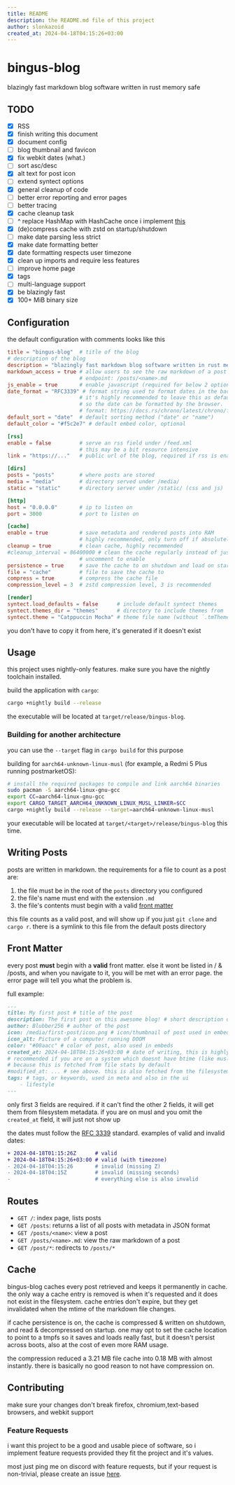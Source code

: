 ```yaml
---
title: README
description: the README.md file of this project
author: slonkazoid
created_at: 2024-04-18T04:15:26+03:00
---
```


# bingus-blog

blazingly fast markdown blog software written in rust memory safe

## TODO

- [x] RSS
- [x] finish writing this document
- [x] document config
- [ ] blog thumbnail and favicon
- [x] fix webkit dates (what.)
- [ ] sort asc/desc
- [x] alt text for post icon
- [ ] extend syntect options
- [x] general cleanup of code
- [ ] better error reporting and error pages
- [ ] better tracing
- [x] cache cleanup task
- [ ] ^ replace HashMap with HashCache once i implement [this](https://github.com/wvwwvwwv/scalable-concurrent-containers/issues/139)
- [x] (de)compress cache with zstd on startup/shutdown
- [ ] make date parsing less strict
- [x] make date formatting better
- [x] date formatting respects user timezone
- [x] clean up imports and require less features
- [ ] improve home page
- [x] tags
- [ ] multi-language support
- [x] be blazingly fast
- [x] 100+ MiB binary size

## Configuration

the default configuration with comments looks like this

```toml
title = "bingus-blog"  # title of the blog
# description of the blog
description = "blazingly fast markdown blog software written in rust memory safe"
markdown_access = true # allow users to see the raw markdown of a post
                       # endpoint: /posts/<name>.md
js_enable = true       # enable javascript (required for below 2 options)
date_format = "RFC3339" # format string used to format dates in the backend
                       # it's highly recommended to leave this as default,
                       # so the date can be formatted by the browser.
                       # format: https://docs.rs/chrono/latest/chrono/format/strftime/index.html#specifiers
default_sort = "date"  # default sorting method ("date" or "name")
default_color = "#f5c2e7" # default embed color, optional

[rss]
enable = false         # serve an rss field under /feed.xml
                       # this may be a bit resource intensive
link = "https://..."   # public url of the blog, required if rss is enabled

[dirs]
posts = "posts"        # where posts are stored
media = "media"        # directory served under /media/
static = "static"      # directory server under /static/ (css and js)

[http]
host = "0.0.0.0"       # ip to listen on
port = 3000            # port to listen on

[cache]
enable = true          # save metadata and rendered posts into RAM
                       # highly recommended, only turn off if absolutely necessary
cleanup = true         # clean cache, highly recommended
#cleanup_interval = 86400000 # clean the cache regularly instead of just at startup
                       # uncomment to enable
persistence = true     # save the cache to on shutdown and load on startup
file = "cache"         # file to save the cache to
compress = true        # compress the cache file
compression_level = 3  # zstd compression level, 3 is recommended

[render]
syntect.load_defaults = false      # include default syntect themes
syntect.themes_dir = "themes"      # directory to include themes from
syntect.theme = "Catppuccin Mocha" # theme file name (without `.tmTheme`)
```

you don't have to copy it from here, it's generated if it doesn't exist

## Usage

this project uses nightly-only features.
make sure you have the nightly toolchain installed.

build the application with `cargo`:

```sh
cargo +nightly build --release
```

the executable will be located at `target/release/bingus-blog`.

### Building for another architecture

you can use the `--target` flag in `cargo build` for this purpose

building for `aarch64-unknown-linux-musl` (for example, a Redmi 5 Plus running postmarketOS):

```sh
# install the required packages to compile and link aarch64 binaries
sudo pacman -S aarch64-linux-gnu-gcc
export CC=aarch64-linux-gnu-gcc
export CARGO_TARGET_AARCH64_UNKNOWN_LINUX_MUSL_LINKER=$CC
cargo +nightly build --release --target=aarch64-unknown-linux-musl
```

your executable will be located at `target/<target>/release/bingus-blog` this time.

## Writing Posts

posts are written in markdown. the requirements for a file to count as a post are:

1. the file must be in the root of the `posts` directory you configured
2. the file's name must end with the extension `.md`
3. the file's contents must begin with a valid [front matter](#front-matter)

this file counts as a valid post, and will show up if you just `git clone` and
`cargo r`. there is a symlink to this file from the default posts directory

## Front Matter

every post **must** begin with a **valid** front matter. else it wont be listed
in / & /posts, and when you navigate to it, you will be met with an error page.
the error page will tell you what the problem is.

full example:

```md
---
title: My first post # title of the post
description: The first post on this awesome blog! # short description of the post
author: Blubber256 # author of the post
icon: /media/first-post/icon.png # icon/thumbnail of post used in embeds
icon_alt: Picture of a computer running DOOM
color: "#00aacc" # color of post, also used in embeds
created_at: 2024-04-18T04:15:26+03:00 # date of writing, this is highly
# recommended if you are on a system which doesnt have btime (like musl),
# because this is fetched from file stats by default
#modified_at: ... # see above. this is also fetched from the filesystem
tags: # tags, or keywords, used in meta and also in the ui
    - lifestyle
---
```

only first 3 fields are required. if it can't find the other 2 fields, it will
get them from filesystem metadata. if you are on musl and you omit the
`created_at` field, it will just not show up

the dates must follow the [RFC 3339](https://datatracker.ietf.org/doc/html/rfc3339)
standard. examples of valid and invalid dates:

```diff
+ 2024-04-18T01:15:26Z      # valid
+ 2024-04-18T04:15:26+03:00 # valid (with timezone)
- 2024-04-18T04:15:26       # invalid (missing Z)
- 2024-04-18T04:15Z         # invalid (missing seconds)
-                           # everything else is also invalid
```

## Routes

- `GET /`: index page, lists posts
- `GET /posts`: returns a list of all posts with metadata in JSON format
- `GET /posts/<name>`: view a post
- `GET /posts/<name>.md`: view the raw markdown of a post
- `GET /post/*`: redirects to `/posts/*`

## Cache

bingus-blog caches every post retrieved and keeps it permanently in cache.
the only way a cache entry is removed is when it's requested and it does
not exist in the filesystem. cache entries don't expire, but they get
invalidated when the mtime of the markdown file changes.

if cache persistence is on, the cache is compressed & written on shutdown,
and read & decompressed on startup. one may opt to set the cache location
to point to a tmpfs so it saves and loads really fast, but it doesn't persist
across boots, also at the cost of even more RAM usage.

the compression reduced a 3.21 MB file cache into 0.18 MB with almost instantly.
there is basically no good reason to not have compression on.

## Contributing

make sure your changes don't break firefox, chromium,text-based browsers,
and webkit support

### Feature Requests

i want this project to be a good and usable piece of software, so i implement
feature requests provided they fit the project and it's values.

most just ping me on discord with feature requests, but if your request is
non-trivial, please create an issue [here](https://git.slonk.ing/slonk/bingus-blog/issues).
